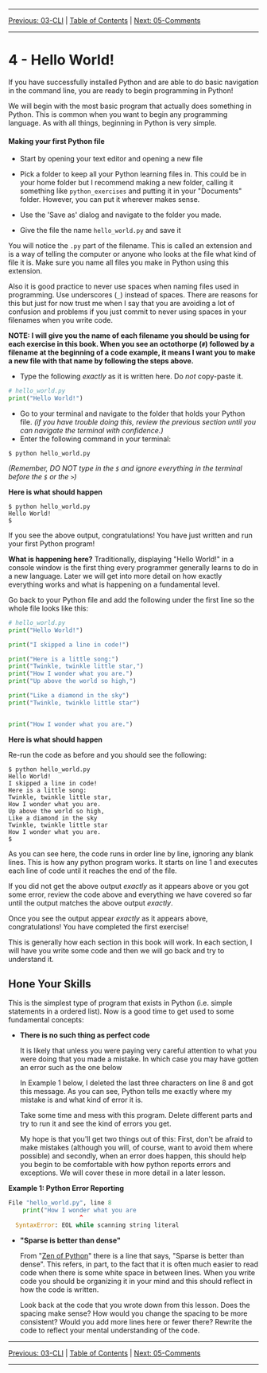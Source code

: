 <!-- Navigation -->

---

[Previous: 03-CLI](./03-CLI.md) | [Table of Contents](./00-Table-of-Contents.md) | [Next: 05-Comments](./05-Comments.md)

---
<!-- End Navigation -->

# 4 - Hello World!

If you have successfully installed Python and are able to do basic navigation in the command line, you are ready to begin programming in Python!

We will begin with the most basic program that actually does something in 
Python. This is common when you want to begin any programming language. As with
all things, beginning in Python is very simple.

#### Making your first Python file

- Start by opening your text editor and opening a new file

- Pick a folder to keep all your Python learning files in. This could be in your home folder but I recommend making a new folder, calling it something like `python_exercises` and putting it in your "Documents" folder. However, you can put it wherever makes sense.

- Use the 'Save as' dialog and navigate to the folder you made.
  
- Give the file the name `hello_world.py` and save it
  

You will notice the `.py` part of the filename. This is called an extension and 
   is a way of telling the computer or anyone who looks at the file what kind of 
   file it is. Make sure you name all files you make in Python using this extension.

   Also it is good practice to never use spaces when naming files used in
   programming. Use underscores (`_`) instead of spaces. There are reasons for this but 
   just for now trust me when I say that you are avoiding a lot of confusion and 
   problems if you just commit to never using spaces in your filenames when you 
   write code.

   **NOTE: I will give you the name of each filename you should be using for each
   exercise in this book. When you see an octothorpe (`#`) followed by a filename at the beginning of a code example, it means I want you to make a new file with that name by following the steps above.**

- Type the following *exactly* as it is written here. Do *not* copy-paste it.

```python
# hello_world.py
print("Hello World!")
```

- Go to your terminal and navigate to the folder that holds your Python file. *(if you have trouble doing this, review the previous section until you can navigate the terminal with confidence.)*
- Enter the following command in your terminal:

```
$ python hello_world.py
```

*(Remember, DO NOT type in the `$` and ignore everything in the terminal before the `$` or the `>`)*

**Here is what should happen**

```
$ python hello_world.py 
Hello World!
$ 
```

If you see the above output, congratulations! You have just written and run your first Python program!

**What is happening here?** 
Traditionally, displaying "Hello World!" in a console window is the first thing every programmer generally learns to do in a new language. Later we will get into more detail on how exactly everything works and what is happening on a fundamental level.

Go back to your Python file and add the following under the first line so the whole file looks like this:

```python
# hello_world.py
print("Hello World!")

print("I skipped a line in code!")

print("Here is a little song:")
print("Twinkle, twinkle little star,")
print("How I wonder what you are.")
print("Up above the world so high,")

print("Like a diamond in the sky")
print("Twinkle, twinkle little star")


print("How I wonder what you are.")
```

**Here is what should happen** 

Re-run the code as before and you should see the following:

```
$ python hello_world.py 
Hello World!
I skipped a line in code!
Here is a little song:
Twinkle, twinkle little star,
How I wonder what you are.
Up above the world so high,
Like a diamond in the sky
Twinkle, twinkle little star
How I wonder what you are.
$ 
```

As you can see here, the code runs in order line by line, ignoring any blank lines. This is how any python program works. It starts on line 1 and executes each line of code until it reaches the end of the file. 

If you did not get the above output *exactly* as it appears above or you got some error, review the code above and everything we have covered so far until the output matches the above output *exactly*.

Once you see the output appear *exactly* as it appears above, congratulations! You have completed the first exercise!

This is generally how each section in this book will work. In each section, I will have you write some code and then we will go back and try to understand it.

## Hone Your Skills

This is the simplest type of program that exists in Python (i.e. simple statements in a ordered list). Now is a good time to get used to some fundamental concepts:

- **There is no such thing as perfect code**

  It is likely that unless you were paying very careful attention to what you were doing that you made a mistake. In which case you may have gotten an error such as the one below

  In Example 1 below, I deleted the last three characters on line 8 and got this message. As you can see, Python tells me exactly where my mistake is and what kind of error it is. 

  Take some time and mess with this program. Delete different parts and try to run it and see the kind of errors you get. 

  My hope is that you'll get two things out of this: First, don't be afraid to make mistakes (although you will, of course, want to avoid them where possible) and secondly, when an error does happen, this should help you begin to be comfortable with how python reports errors and exceptions. We will cover these in more detail in a later lesson.

**Example 1: Python Error Reporting**

```python
File "hello_world.py", line 8
    print("How I wonder what you are
                    ^
  SyntaxError: EOL while scanning string literal
```

- **"Sparse is better than dense"**

  From "[Zen of Python](https://www.python.org/dev/peps/pep-0020/)" there is a line that says, "Sparse is better than dense". This refers, in part, to the fact that it is often much easier to read code when there is some white space in between lines. When you write code you should be organizing it in your mind and this should reflect in how the code is written.

  Look back at the code that you wrote down from this lesson. Does the spacing make sense? How would you change the spacing to be more consistent? Would you add more lines here or fewer there? Rewrite the code to reflect your mental understanding of the code.

<!-- Navigation -->

---

[Previous: 03-CLI](./03-CLI.md) | [Table of Contents](./00-Table-of-Contents.md) | [Next: 05-Comments](./05-Comments.md)

---
<!-- End Navigation -->
